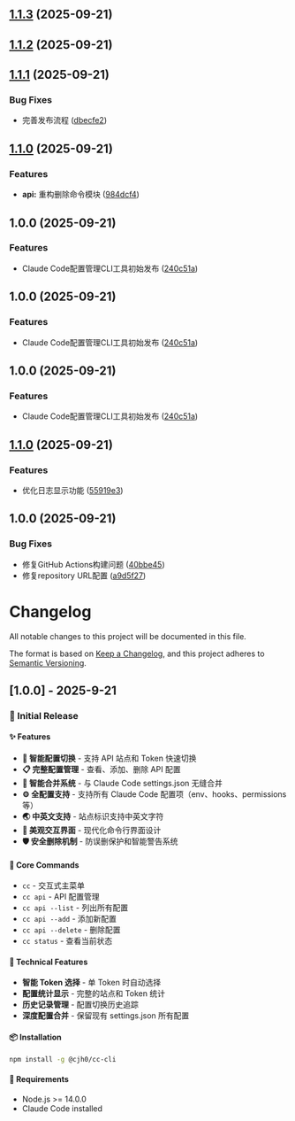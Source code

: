 ## [1.1.3](https://github.com/cjh-store/cc/compare/v1.1.2...v1.1.3) (2025-09-21)

## [1.1.2](https://github.com/cjh-store/cc/compare/v1.1.1...v1.1.2) (2025-09-21)

## [1.1.1](https://github.com/cjh-store/cc/compare/v1.1.0...v1.1.1) (2025-09-21)

### Bug Fixes

* 完善发布流程 ([dbecfe2](https://github.com/cjh-store/cc/commit/dbecfe2f36987716c740ff76634a3febc1c4f54a))

## [1.1.0](https://github.com/cjh-store/cc/compare/v1.0.0...v1.1.0) (2025-09-21)

### Features

* **api:** 重构删除命令模块 ([984dcf4](https://github.com/cjh-store/cc/commit/984dcf4bed7f0ac94ebf6273d265a180603e1a39))

## 1.0.0 (2025-09-21)

### Features

* Claude Code配置管理CLI工具初始发布 ([240c51a](https://github.com/cjh-store/cc/commit/240c51af53daf0f89bd3cdc9af961f9b2201a4b0))

## 1.0.0 (2025-09-21)

### Features

* Claude Code配置管理CLI工具初始发布 ([240c51a](https://github.com/cjh-store/cc/commit/240c51af53daf0f89bd3cdc9af961f9b2201a4b0))

## 1.0.0 (2025-09-21)

### Features

* Claude Code配置管理CLI工具初始发布 ([240c51a](https://github.com/cjh-store/cc/commit/240c51af53daf0f89bd3cdc9af961f9b2201a4b0))

## [1.1.0](https://github.com/cjh-store/cc/compare/v1.0.0...v1.1.0) (2025-09-21)

### Features

* 优化日志显示功能 ([55919e3](https://github.com/cjh-store/cc/commit/55919e3be2a3dbbd8c36b4ec86b0216d2e6d8dcb))

## 1.0.0 (2025-09-21)

### Bug Fixes

* 修复GitHub Actions构建问题 ([40bbe45](https://github.com/cjh-store/cc/commit/40bbe457ef78f9318c716a80b1f5cbb249679717))
* 修复repository URL配置 ([a9d5f27](https://github.com/cjh-store/cc/commit/a9d5f270195fceab0fa25eda559d4ab6df0b3e31))

# Changelog

All notable changes to this project will be documented in this file.

The format is based on [Keep a Changelog](https://keepachangelog.com/en/1.0.0/),
and this project adheres to [Semantic Versioning](https://semver.org/spec/v2.0.0.html).

## [1.0.0] - 2025-9-21

### 🎉 Initial Release

#### ✨ Features

- **🔄 智能配置切换** - 支持 API 站点和 Token 快速切换
- **📋 完整配置管理** - 查看、添加、删除 API 配置
- **🔗 智能合并系统** - 与 Claude Code settings.json 无缝合并
- **⚙️ 全配置支持** - 支持所有 Claude Code 配置项（env、hooks、permissions 等）
- **🌏 中英文支持** - 站点标识支持中英文字符
- **🎨 美观交互界面** - 现代化命令行界面设计
- **🛡️ 安全删除机制** - 防误删保护和智能警告系统

#### 🚀 Core Commands

- `cc` - 交互式主菜单
- `cc api` - API 配置管理
- `cc api --list` - 列出所有配置
- `cc api --add` - 添加新配置
- `cc api --delete` - 删除配置
- `cc status` - 查看当前状态

#### 🔧 Technical Features

- **智能 Token 选择** - 单 Token 时自动选择
- **配置统计显示** - 完整的站点和 Token 统计
- **历史记录管理** - 配置切换历史追踪
- **深度配置合并** - 保留现有 settings.json 所有配置

#### 📦 Installation

```bash
npm install -g @cjh0/cc-cli
```

#### 🎯 Requirements

- Node.js >= 14.0.0
- Claude Code installed
